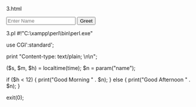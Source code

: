 3.html

<form action="http://localhost/cgi-bin/3.pl">
    <input type="text" name="name" placeholder="Enter Name">
    <input type="Submit" value="Greet"/>
</form>

3.pl
#!"C:\xampp\perl\bin\perl.exe"

use CGI':standard';

print "Content-type: text/plain; \n\n";

($s, $m, $h) = localtime(time);
$n = param("name");

if ($h < 12) {
    print("Good Morning " . $n);
} else {
    print("Good Afternoon " . $n);
}

exit(0);

